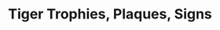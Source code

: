 ---
title: "Tiger Trophies, Plaques, Signs"
url: /exeter/tiger-trophies-plaques-signs/
shop: gift
---